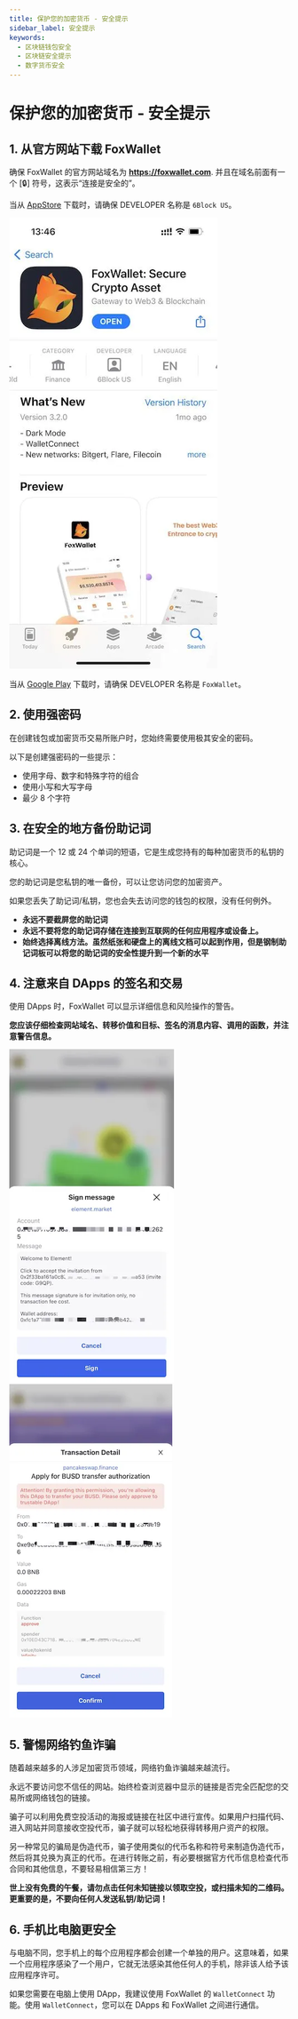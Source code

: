 ```yaml
---
title: 保护您的加密货币 - 安全提示
sidebar_label: 安全提示
keywords:
  - 区块链钱包安全
  - 区块链安全提示
  - 数字货币安全
---
```


# 保护您的加密货币 - 安全提示

## 1. 从官方网站下载 FoxWallet

确保 FoxWallet 的官方网站域名为 **https://foxwallet.com**. 并且在域名前面有一个 [🔒] 符号，这表示“连接是安全的”。

当从 [AppStore](https://apps.apple.com/us/app/foxwallet-secure-crypto-asset/id1590983231) 下载时，请确保 DEVELOPER 名称是 `6Block US`。  
 
![](./img/appstore.webp)

当从 [Google Play](https://play.google.com/store/apps/details?id=com.foxwallet.play) 下载时，请确保 DEVELOPER 名称是 `FoxWallet`。

## 2. 使用强密码

在创建钱包或加密货币交易所账户时，您始终需要使用极其安全的密码。

以下是创建强密码的一些提示：
* 使用字母、数字和特殊字符的组合
* 使用小写和大写字母
* 最少 8 个字符

## 3. 在安全的地方备份助记词

助记词是一个 12 或 24 个单词的短语，它是生成您持有的每种加密货币的私钥的核心。

您的助记词是您私钥的唯一备份，可以让您访问您的加密资产。

如果您丢失了助记词/私钥，您也会失去访问您的钱包的权限，没有任何例外。

* **永远不要截屏您的助记词**
* **永远不要将您的助记词存储在连接到互联网的任何应用程序或设备上。**
* **始终选择离线方法。虽然纸张和硬盘上的离线文档可以起到作用，但是钢制助记词板可以将您的助记词的安全性提升到一个新的水平**

## 4. 注意来自 DApps 的签名和交易

使用 DApps 时，FoxWallet 可以显示详细信息和风险操作的警告。

**您应该仔细检查网站域名、转移价值和目标、签名的消息内容、调用的函数，并注意警告信息。**

![](./img/sign-msg.webp)![](./img/sign-tx.webp)


## 5. 警惕网络钓鱼诈骗

随着越来越多的人涉足加密货币领域，网络钓鱼诈骗越来越流行。

永远不要访问您不信任的网站。始终检查浏览器中显示的链接是否完全匹配您的交易所或网络钱包的链接。

骗子可以利用免费空投活动的海报或链接在社区中进行宣传。如果用户扫描代码、进入网站并同意接收空投代币，骗子就可以轻松地获得转移用户资产的权限。

另一种常见的骗局是伪造代币，骗子使用类似的代币名称和符号来制造伪造代币，然后将其兑换为真正的代币。在进行转账之前，有必要根据官方代币信息检查代币合同和其他信息，不要轻易相信第三方！

**世上没有免费的午餐，请勿点击任何未知链接以领取空投，或扫描未知的二维码。更重要的是，不要向任何人发送私钥/助记词！**

## 6. 手机比电脑更安全

与电脑不同，您手机上的每个应用程序都会创建一个单独的用户。这意味着，如果一个应用程序感染了一个用户，它就无法感染其他任何人的手机，除非该人给予该应用程序许可。

如果您需要在电脑上使用 DApp，我建议使用 FoxWallet 的 `WalletConnect` 功能。使用 `WalletConnect`，您可以在 DApps 和 FoxWallet 之间进行通信。
